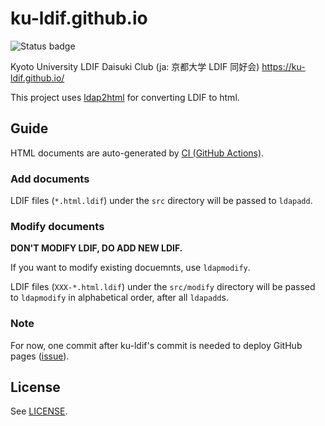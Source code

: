 # ku-ldif.github.io

![Status badge](https://github.com/ku-ldif/ku-ldif.github.io/workflows/Build/badge.svg)

Kyoto University LDIF Daisuki Club (ja: 京都大学 LDIF 同好会) <https://ku-ldif.github.io/>

This project uses [ldap2html](https://github.com/nonylene/ldap2html) for converting LDIF to html.

## Guide

HTML documents are auto-generated by [CI (GitHub Actions)](https://github.com/ku-ldif/ku-ldif.github.io/actions).

### Add documents

LDIF files (`*.html.ldif`) under the `src` directory will be passed to `ldapadd`.

### Modify documents

**DON'T MODIFY LDIF, DO ADD NEW LDIF.**

If you want to modify existing docuemnts, use `ldapmodify`.

LDIF files (`XXX-*.html.ldif`) under the `src/modify` directory will be passed to `ldapmodify` in alphabetical order, after all `ldapadd`s.

### Note

For now, one commit after ku-ldif's commit is needed to deploy GitHub pages ([issue](https://github.com/ku-ldif/ku-ldif.github.io/issues)).

## License

See [LICENSE](./LICENSE).
